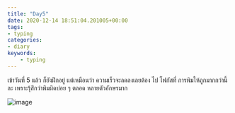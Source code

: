 ```yaml
---
title: "Day5"
date: 2020-12-14 18:51:04.201005+00:00
tags:
- typing
categories:
- diary
keywords:
    - typing
---
```


เข้าวันที่ 5 แล้ว ก็ยังฝึกอยู่ แต่เหมือนว่า ความเร็วจะลดลงเลยต้อง ไป โฟกัสที่ 
การพิมให้ถูกมากกว่านี้ละ เพราะรุ้สึกว่าพิมผิดบ่อย ๆ ตลอด หลายตัวอักษรมาก


![image](/images/day5.jpg)
